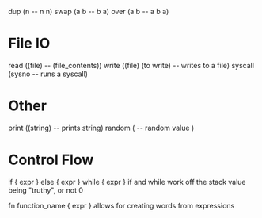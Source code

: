 dup (n -- n n)
swap (a b -- b a)
over (a b -- a b a)

# File IO
read ((file) -- (file_contents))
write ((file) (to write) -- writes to a file)
syscall (sysno -- runs a syscall)

# Other
print ((string) -- prints string)
random ( -- random value )

# Control Flow
if { expr } else { expr }
while { expr }
if and while work off the stack value being "truthy", or not 0

fn function_name { expr }
allows for creating words from expressions
